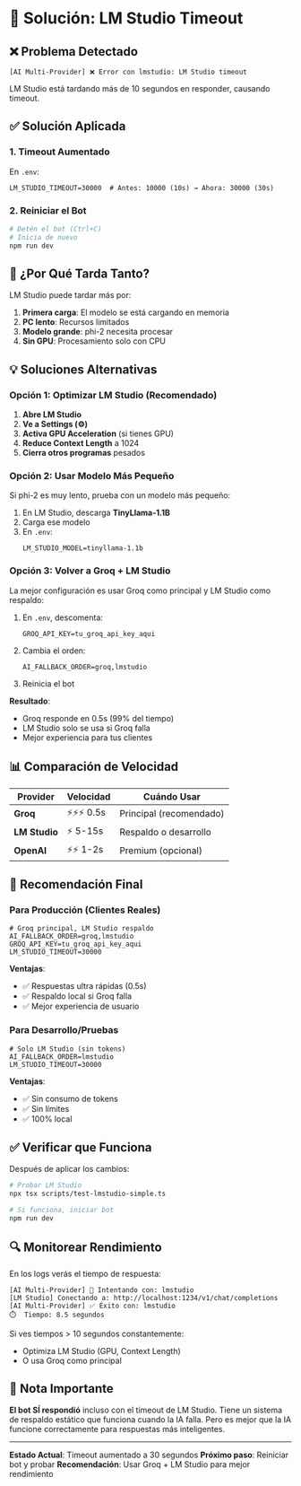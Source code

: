 # 🔧 Solución: LM Studio Timeout

## ❌ Problema Detectado

```
[AI Multi-Provider] ❌ Error con lmstudio: LM Studio timeout
```

LM Studio está tardando más de 10 segundos en responder, causando timeout.

## ✅ Solución Aplicada

### 1. Timeout Aumentado

En `.env`:
```env
LM_STUDIO_TIMEOUT=30000  # Antes: 10000 (10s) → Ahora: 30000 (30s)
```

### 2. Reiniciar el Bot

```bash
# Detén el bot (Ctrl+C)
# Inicia de nuevo
npm run dev
```

## 🎯 ¿Por Qué Tarda Tanto?

LM Studio puede tardar más por:

1. **Primera carga**: El modelo se está cargando en memoria
2. **PC lento**: Recursos limitados
3. **Modelo grande**: phi-2 necesita procesar
4. **Sin GPU**: Procesamiento solo con CPU

## 💡 Soluciones Alternativas

### Opción 1: Optimizar LM Studio (Recomendado)

1. **Abre LM Studio**
2. **Ve a Settings (⚙️)**
3. **Activa GPU Acceleration** (si tienes GPU)
4. **Reduce Context Length** a 1024
5. **Cierra otros programas** pesados

### Opción 2: Usar Modelo Más Pequeño

Si phi-2 es muy lento, prueba con un modelo más pequeño:

1. En LM Studio, descarga **TinyLlama-1.1B**
2. Carga ese modelo
3. En `.env`:
   ```env
   LM_STUDIO_MODEL=tinyllama-1.1b
   ```

### Opción 3: Volver a Groq + LM Studio

La mejor configuración es usar Groq como principal y LM Studio como respaldo:

1. En `.env`, descomenta:
   ```env
   GROQ_API_KEY=tu_groq_api_key_aqui
   ```

2. Cambia el orden:
   ```env
   AI_FALLBACK_ORDER=groq,lmstudio
   ```

3. Reinicia el bot

**Resultado**:
- Groq responde en 0.5s (99% del tiempo)
- LM Studio solo se usa si Groq falla
- Mejor experiencia para tus clientes

## 📊 Comparación de Velocidad

| Provider | Velocidad | Cuándo Usar |
|----------|-----------|-------------|
| **Groq** | ⚡⚡⚡ 0.5s | Principal (recomendado) |
| **LM Studio** | ⚡ 5-15s | Respaldo o desarrollo |
| **OpenAI** | ⚡⚡ 1-2s | Premium (opcional) |

## 🎯 Recomendación Final

### Para Producción (Clientes Reales)

```env
# Groq principal, LM Studio respaldo
AI_FALLBACK_ORDER=groq,lmstudio
GROQ_API_KEY=tu_groq_api_key_aqui
LM_STUDIO_TIMEOUT=30000
```

**Ventajas**:
- ✅ Respuestas ultra rápidas (0.5s)
- ✅ Respaldo local si Groq falla
- ✅ Mejor experiencia de usuario

### Para Desarrollo/Pruebas

```env
# Solo LM Studio (sin tokens)
AI_FALLBACK_ORDER=lmstudio
LM_STUDIO_TIMEOUT=30000
```

**Ventajas**:
- ✅ Sin consumo de tokens
- ✅ Sin límites
- ✅ 100% local

## ✅ Verificar que Funciona

Después de aplicar los cambios:

```bash
# Probar LM Studio
npx tsx scripts/test-lmstudio-simple.ts

# Si funciona, iniciar bot
npm run dev
```

## 🔍 Monitorear Rendimiento

En los logs verás el tiempo de respuesta:

```
[AI Multi-Provider] 🔄 Intentando con: lmstudio
[LM Studio] Conectando a: http://localhost:1234/v1/chat/completions
[AI Multi-Provider] ✅ Éxito con: lmstudio
⏱️  Tiempo: 8.5 segundos
```

Si ves tiempos > 10 segundos constantemente:
- Optimiza LM Studio (GPU, Context Length)
- O usa Groq como principal

## 📝 Nota Importante

**El bot SÍ respondió** incluso con el timeout de LM Studio. Tiene un sistema de respaldo estático que funciona cuando la IA falla. Pero es mejor que la IA funcione correctamente para respuestas más inteligentes.

---

**Estado Actual**: Timeout aumentado a 30 segundos
**Próximo paso**: Reiniciar bot y probar
**Recomendación**: Usar Groq + LM Studio para mejor rendimiento

